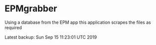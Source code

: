 # EPMgrabber
Using a database from the EPM app this application scrapes the files as required


Latest backup: Sun Sep 15 11:23:01 UTC 2019
